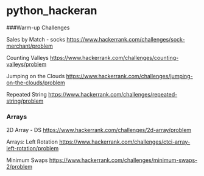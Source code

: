 # python_hackeran
###Warm-up Challenges

Sales by Match - socks
https://www.hackerrank.com/challenges/sock-merchant/problem

Counting Valleys
https://www.hackerrank.com/challenges/counting-valleys/problem

Jumping on the Clouds
https://www.hackerrank.com/challenges/jumping-on-the-clouds/problem

Repeated String
https://www.hackerrank.com/challenges/repeated-string/problem


### Arrays

2D Array - DS
https://www.hackerrank.com/challenges/2d-array/problem

Arrays: Left Rotation
https://www.hackerrank.com/challenges/ctci-array-left-rotation/problem

Minimum Swaps
https://www.hackerrank.com/challenges/minimum-swaps-2/problem

